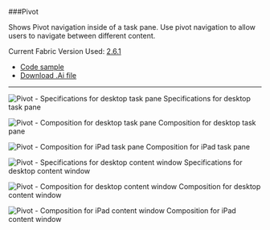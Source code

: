 ###Pivot

Shows Pivot navigation inside of a task pane. Use pivot navigation to allow users to navigate between different content. 

Current Fabric Version Used: [2.6.1](https://github.com/OfficeDev/office-ui-fabric-core/releases/tag/2.6.1)

* [Code sample](https://github.com/OfficeDev/Office-Add-in-UX-Design-Patterns-Code/tree/master/templates/navigation/pivot)
* [Download .Ai file](https://github.com/OfficeDev/Office-Add-in-UX-Design-Patterns/blob/master/Patterns/Source%20Files/Pivot.ai?raw=true)

***

![Pivot - Specifications for desktop task pane](https://raw.githubusercontent.com/OfficeDev/Office-Add-in-UX-Design-Patterns/master/Patterns/Assets/Pivot/Pivot_Desktop%20Task%20Pane%20Callouts.png)
Specifications for desktop task pane 


![Pivot - Composition for desktop task pane](https://raw.githubusercontent.com/OfficeDev/Office-Add-in-UX-Design-Patterns/master/Patterns/Assets/Pivot/Pivot_Desktop%20Task%20Pane.png)
Composition for desktop task pane 


![Pivot - Composition for iPad task pane](https://raw.githubusercontent.com/OfficeDev/Office-Add-in-UX-Design-Patterns/master/Patterns/Assets/Pivot/Pivot-06.png)
Composition for iPad task pane 


![Pivot - Specifications for desktop content window](https://raw.githubusercontent.com/OfficeDev/Office-Add-in-UX-Design-Patterns/master/Patterns/Assets/Pivot/Pivot_Desktop%20Content%20Window%20Callouts.png)
Specifications for desktop content window


![Pivot - Composition for desktop content window](https://raw.githubusercontent.com/OfficeDev/Office-Add-in-UX-Design-Patterns/master/Patterns/Assets/Pivot/Pivot_Desktop%20Content%20Window.png)
Composition for desktop content window


![Pivot - Composition for iPad content window](https://raw.githubusercontent.com/OfficeDev/Office-Add-in-UX-Design-Patterns/master/Patterns/Assets/Pivot/Pivot-07.png)
Composition for iPad content window
